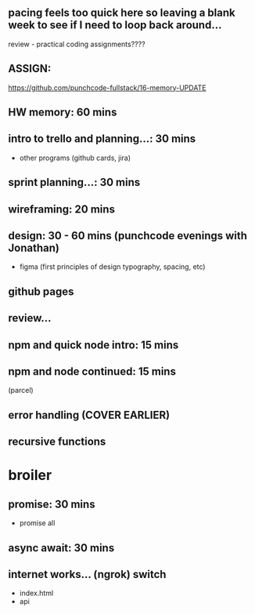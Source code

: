 ## pacing feels too quick here so leaving a blank week to see if I need to loop back around...

review - practical coding assignments????

## ASSIGN:
https://github.com/punchcode-fullstack/16-memory-UPDATE

## HW memory: 60 mins

## intro to trello and planning...: 30 mins
- other programs (github cards, jira)

## sprint planning...: 30 mins

## wireframing: 20 mins

## design: 30 - 60 mins (punchcode evenings with Jonathan)
- figma (first principles of design typography, spacing, etc)

## github pages

## review...


## npm and quick node intro: 15 mins

## npm and node continued: 15 mins

(parcel)

## error handling (COVER EARLIER)

## recursive functions

# broiler

## promise: 30 mins
- promise all
## async await: 30 mins

## internet works... (ngrok) switch
- index.html
- api